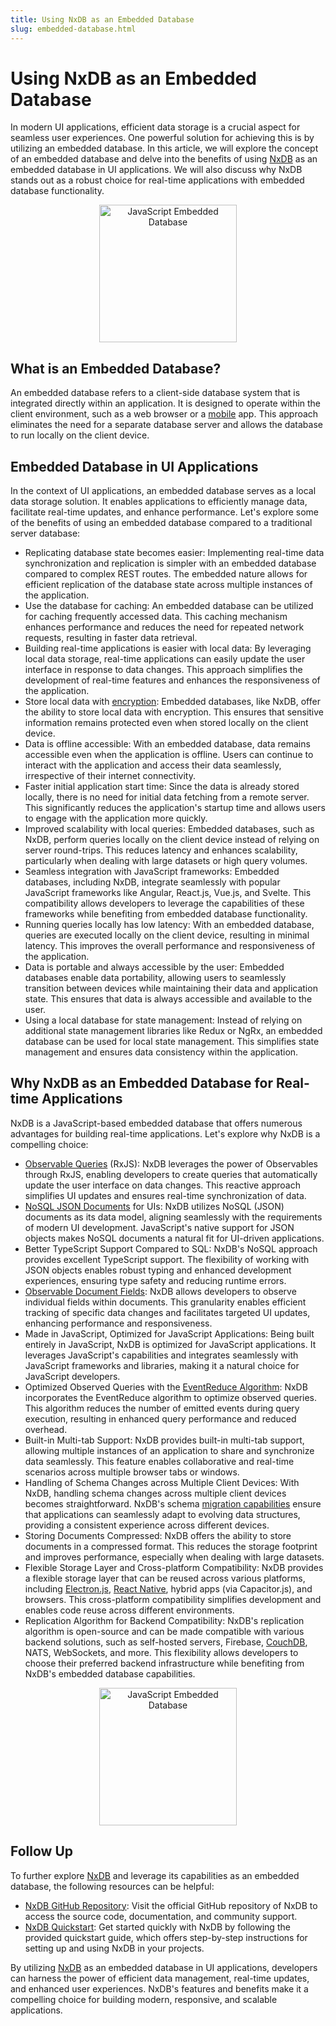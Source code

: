 ```yaml
---
title: Using NxDB as an Embedded Database
slug: embedded-database.html
---
```


# Using NxDB as an Embedded Database
In modern UI applications, efficient data storage is a crucial aspect for seamless user experiences. One powerful solution for achieving this is by utilizing an embedded database. In this article, we will explore the concept of an embedded database and delve into the benefits of using [NxDB](https://nxdb.nxpkg.github.io/) as an embedded database in UI applications. We will also discuss why NxDB stands out as a robust choice for real-time applications with embedded database functionality.

<center>
    <a href="https://nxdb.nxpkg.github.io/">
        <img src="../files/logo/nxdb_javascript_database.svg" alt="JavaScript Embedded Database" width="220" />
    </a>
</center>

## What is an Embedded Database?
An embedded database refers to a client-side database system that is integrated directly within an application. It is designed to operate within the client environment, such as a web browser or a [mobile](./mobile-database.md) app. This approach eliminates the need for a separate database server and allows the database to run locally on the client device.

## Embedded Database in UI Applications
In the context of UI applications, an embedded database serves as a local data storage solution. It enables applications to efficiently manage data, facilitate real-time updates, and enhance performance. Let's explore some of the benefits of using an embedded database compared to a traditional server database:

- Replicating database state becomes easier: Implementing real-time data synchronization and replication is simpler with an embedded database compared to complex REST routes. The embedded nature allows for efficient replication of the database state across multiple instances of the application.
- Use the database for caching: An embedded database can be utilized for caching frequently accessed data. This caching mechanism enhances performance and reduces the need for repeated network requests, resulting in faster data retrieval.
- Building real-time applications is easier with local data: By leveraging local data storage, real-time applications can easily update the user interface in response to data changes. This approach simplifies the development of real-time features and enhances the responsiveness of the application.
- Store local data with [encryption](../encryption.md): Embedded databases, like NxDB, offer the ability to store local data with encryption. This ensures that sensitive information remains protected even when stored locally on the client device.
- Data is offline accessible: With an embedded database, data remains accessible even when the application is offline. Users can continue to interact with the application and access their data seamlessly, irrespective of their internet connectivity.
- Faster initial application start time: Since the data is already stored locally, there is no need for initial data fetching from a remote server. This significantly reduces the application's startup time and allows users to engage with the application more quickly.
- Improved scalability with local queries: Embedded databases, such as NxDB, perform queries locally on the client device instead of relying on server round-trips. This reduces latency and enhances scalability, particularly when dealing with large datasets or high query volumes.
- Seamless integration with JavaScript frameworks: Embedded databases, including NxDB, integrate seamlessly with popular JavaScript frameworks like Angular, React.js, Vue.js, and Svelte. This compatibility allows developers to leverage the capabilities of these frameworks while benefiting from embedded database functionality.
- Running queries locally has low latency: With an embedded database, queries are executed locally on the client device, resulting in minimal latency. This improves the overall performance and responsiveness of the application.
- Data is portable and always accessible by the user: Embedded databases enable data portability, allowing users to seamlessly transition between devices while maintaining their data and application state. This ensures that data is always accessible and available to the user.
- Using a local database for state management: Instead of relying on additional state management libraries like Redux or NgRx, an embedded database can be used for local state management. This simplifies state management and ensures data consistency within the application.

## Why NxDB as an Embedded Database for Real-time Applications
NxDB is a JavaScript-based embedded database that offers numerous advantages for building real-time applications. Let's explore why NxDB is a compelling choice:

- [Observable Queries](../rx-query.md) (RxJS): NxDB leverages the power of Observables through RxJS, enabling developers to create queries that automatically update the user interface on data changes. This reactive approach simplifies UI updates and ensures real-time synchronization of data.
- [NoSQL JSON Documents](./json-database.md) for UIs: NxDB utilizes NoSQL (JSON) documents as its data model, aligning seamlessly with the requirements of modern UI development. JavaScript's native support for JSON objects makes NoSQL documents a natural fit for UI-driven applications.
- Better TypeScript Support Compared to SQL: NxDB's NoSQL approach provides excellent TypeScript support. The flexibility of working with JSON objects enables robust typing and enhanced development experiences, ensuring type safety and reducing runtime errors.
- [Observable Document Fields](../rx-document.md): NxDB allows developers to observe individual fields within documents. This granularity enables efficient tracking of specific data changes and facilitates targeted UI updates, enhancing performance and responsiveness.
- Made in JavaScript, Optimized for JavaScript Applications: Being built entirely in JavaScript, NxDB is optimized for JavaScript applications. It leverages JavaScript's capabilities and integrates seamlessly with JavaScript frameworks and libraries, making it a natural choice for JavaScript developers.
- Optimized Observed Queries with the [EventReduce Algorithm](https://github.com/nxpkg/event-reduce): NxDB incorporates the EventReduce algorithm to optimize observed queries. This algorithm reduces the number of emitted events during query execution, resulting in enhanced query performance and reduced overhead.
- Built-in Multi-tab Support: NxDB provides built-in multi-tab support, allowing multiple instances of an application to share and synchronize data seamlessly. This feature enables collaborative and real-time scenarios across multiple browser tabs or windows.
- Handling of Schema Changes across Multiple Client Devices: With NxDB, handling schema changes across multiple client devices becomes straightforward. NxDB's schema [migration capabilities](../migration-schema.md) ensure that applications can seamlessly adapt to evolving data structures, providing a consistent experience across different devices.
- Storing Documents Compressed: NxDB offers the ability to store documents in a compressed format. This reduces the storage footprint and improves performance, especially when dealing with large datasets.
- Flexible Storage Layer and Cross-platform Compatibility: NxDB provides a flexible storage layer that can be reused across various platforms, including [Electron.js](../electron-database.md), [React Native](../react-native-database.md), hybrid apps (via Capacitor.js), and browsers. This cross-platform compatibility simplifies development and enables code reuse across different environments.
- Replication Algorithm for Backend Compatibility: NxDB's replication algorithm is open-source and can be made compatible with various backend solutions, such as self-hosted servers, Firebase, [CouchDB](../replication-couchdb.md), NATS, WebSockets, and more. This flexibility allows developers to choose their preferred backend infrastructure while benefiting from NxDB's embedded database capabilities.

<center>
    <a href="https://nxdb.nxpkg.github.io/">
        <img src="../files/logo/nxdb_javascript_database.svg" alt="JavaScript Embedded Database" width="220" />
    </a>
</center>


## Follow Up
To further explore [NxDB](https://nxdb.nxpkg.github.io/) and leverage its capabilities as an embedded database, the following resources can be helpful:

- [NxDB GitHub Repository](https://github.com/nxpkg/nxdb): Visit the official GitHub repository of NxDB to access the source code, documentation, and community support.
- [NxDB Quickstart](../quickstart.md): Get started quickly with NxDB by following the provided quickstart guide, which offers step-by-step instructions for setting up and using NxDB in your projects.

By utilizing [NxDB](https://nxdb.nxpkg.github.io/) as an embedded database in UI applications, developers can harness the power of efficient data management, real-time updates, and enhanced user experiences. NxDB's features and benefits make it a compelling choice for building modern, responsive, and scalable applications.
